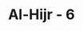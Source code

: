 ---
title: "Al-Hijr - 6"
no: 6
arabic_no: ٦
ayah: وَقَالُوْا يٰٓاَيُّهَا الَّذِيْ نُزِّلَ عَلَيْهِ الذِّكْرُ اِنَّكَ لَمَجْنُوْنٌ  ۗ  
translation: "Dan mereka berkata, “Wahai orang yang kepadanya diturunkan Al-Qur'an, sesungguhnya engkau (Muhammad) benar-benar orang gila."
tafsir: "Ayat ini menerangkan perkataan dan ejekan orang-orang kafir Mekah kepada Nabi Muhammad saw ketika ayat-ayat Al-Qur'an disampaikan kepada mereka. Mereka mengatakan, \"Hai Muhammad, engkau yang mengaku sebagai nabi dan rasul Allah dan telah diturunkan Al-Qur'an kepadamu. Sebenarnya ucapan dan dakwahmu itu menunjukkan bahwa kamu sesungguhnya adalah orang yang gila atau ada tanda-tanda gila pada dirimu, karena Al-Qur'an tidak mempunyai arti dan makna sedikit pun, bertentangan dengan pendapat kami, dan menyalahi kepercayaan yang telah diwariskan nenek moyang kami. Apakah mungkin kami menerima sesuatu yang tidak sesuai dengan pikiran dan tidak disukai pula oleh cerdik-pandai dan para ulama kami.\"\n\nDari ucapan orang-orang kafir itu, tampak jelas sikap mereka yang sebenarnya terhadap Al-Qur'an dan Nabi Muhammad saw. Mereka membantah Al-Qur'an tanpa memikirkan dan merenungkan bukti-bukti dan dalil-dalil yang tersebut di dalamnya yang menjelaskan tanda-tanda kekuasaan dan kebesaran Allah yang ada pada diri mereka, pada hewan ternak yang mereka pelihara, pada tanaman-tanaman yang mereka tanam untuk memenuhi kebutuhan mereka, pada bumi tempat mereka bertempat tinggal, pada alam semesta, dan sebagainya. Semuanya itu mereka ingkari dan dustakan tanpa merenungkan dan memikirkan terlebih dahulu.\n\nSikap mereka yang demikian itu timbul karena kesesatan hati, keras kepala, dan fanatik kepada nenek moyang yang telah terhunjam dalam diri mereka, sebagaimana firman Allah swt:\n\nSetiap diturunkan kepada mereka ayat-ayat yang baru dari Tuhan, mereka mendengarkannya sambil bermain-main. Hati mereka dalam keadaan lalai. Dan orang-orang yang zalim itu merahasiakan pembicaraan mereka, \"(Orang) ini (Muhammad) tidak lain hanyalah seorang manusia (juga) seperti kamu. Apakah kamu menerimanya (sihir itu) padahal kamu menyaksikannya?\" (al-Anbiya'/21: 2-3)\n\nKarena sikap tidak mau memperhatikan dan rasa fanatik yang mendalam, mereka mendustakan ayat-ayat Al-Qur'an, sebagaimana firman Allah swt:\n\nDan setiap ayat dari ayat-ayat Tuhan yang sampai kepada mereka (orang kafir), semuanya selalu diingkarinya. (al-An'am/6: 4)\n\nSikap mereka yang demikian menimbulkan sifat sombong dan takabur pada diri mereka, sebagaimana firman Allah swt:\n\nDan orang-orang yang tidak mengharapkan pertemuan dengan Kami (di akhirat) berkata, \"Mengapa bukan para malaikat yang diturunkan kepada kita atau (mengapa) kita (tidak) melihat Tuhan kita?\" Sungguh, mereka telah menyombongkan diri mereka dan benar-benar telah melampaui batas (dalam melakukan kezaliman). (al-Furqan/25: 21)"
---